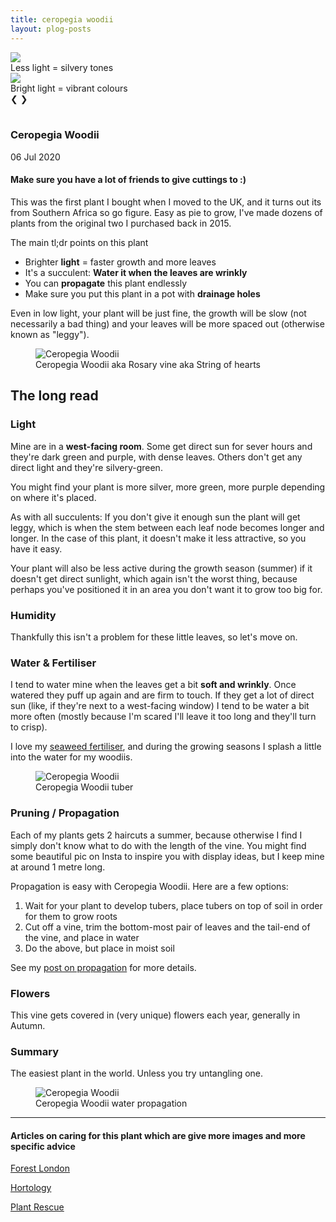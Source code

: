 ```yaml
---
title: ceropegia woodii
layout: plog-posts
---
```


<!-- Slideshow container -->
<section>
    <article>
        <div class="slideshow">
            <div class="slideshow-container">
                <!-- Full-width images -->
                <div class="mySlides fade">
                    <img src="/plog/resources/images/CeropegiaWoodii_4.jpg">
                    <div class="slideshow-text">Less light = silvery tones</div>
                </div>
                <div class="mySlides fade">
                    <img src="/plog/resources/images/CeropegiaWoodii_1.jpg">
                    <div class="slideshow-text">Bright light = vibrant colours</div>
                </div>
                <!-- Next and previous buttons -->
                <a class="prev" onclick="plusSlides(-1)">&#10094;</a>
                <a class="next" onclick="plusSlides(1)">&#10095;</a>
            </div>
            <br>
            <!-- The dots/circles -->
            <div style="text-align:center">
                <span class="dot" onclick="currentSlide(1)"></span>
                <span class="dot" onclick="currentSlide(2)"></span>
            </div>
        </div>
    </article>
</section>

<!-- Text section -->
<section>
    <article>
        <div class="about">
            <div class="text-item">
                <h1>Ceropegia Woodii</h1>
                <p class="date">06 Jul 2020</p>
                <h4>Make sure you have a lot of friends to give cuttings to :)</h4>
                <p>This was the first plant I bought when I moved to the UK, and it turns out its from Southern Africa so go figure. Easy as pie to grow, I've made dozens of plants from the original two I purchased back in 2015.
                </p>
                <div class="indent">
                    <p>The main tl;dr points on this plant
                        <ul>
                            <li>Brighter <strong>light</strong> = faster growth and more leaves</li>
                            <li>It's a succulent: <strong>Water it when the leaves are wrinkly</strong></li>
                            <li>You can <strong>propagate</strong> this plant endlessly</li>
                            <li>Make sure you put this plant in a pot with <strong>drainage holes</strong></li>
                        </ul>
                    </p>
                </div>
                <p>Even in low light, your plant will be just fine, the growth will be slow (not necessarily a bad thing) and your leaves will be more spaced out (otherwise known as "leggy").
                </p>
            </div>
            <figure>
                <img src="/plog/resources/images/CeropegiaWoodii_5.jpg" alt="Ceropegia Woodii">
                <figcaption>
                    Ceropegia Woodii aka Rosary vine aka String of hearts
                </figcaption>
            </figure>
        </div>
    </article>
</section>


<section>
    <article>
        <div class="about">
            <div class="text-item">
                <h2>The long read</h2>
                <h3>Light</h3>
                <p>Mine are in a <strong>west-facing room</strong>. Some get direct sun for sever hours and they're dark green and purple, with dense leaves. Others don't get any direct light and they're silvery-green.</p>
                <p>You might find your plant is more silver, more green, more purple depending on where it's placed.</p>
                <p>As with all succulents: If you don't give it enough sun the plant will get leggy, which is when the stem between each leaf node becomes longer and longer. In the case of this plant, it doesn't make it less attractive, so you have it easy.</p>
                <p>Your plant will also be less active during the growth season (summer) if it doesn't get direct sunlight, which again isn't the worst thing, because perhaps you've positioned it in an area you don't want it to grow too big for.</p>
                <h3>Humidity</h3>
                <p>Thankfully this isn't a problem for these little leaves, so let's move on.</p>
                <h3>Water & Fertiliser</h3>
                <p>I tend to water mine when the leaves get a bit <strong>soft and wrinkly</strong>. Once watered they puff up again and are firm to touch. If they get a lot of direct sun (like, if they're next to a west-facing window) I tend to be water a bit more often (mostly because I'm scared I'll leave it too long and they'll turn to crisp).</p>
                <p>I love my <a href="/plog/2020/04/17/seaweed-fertiliser">seaweed fertiliser</a>, and during the growing seasons I splash a little into the water for my woodiis.</p>
            </div>
                <figure>
                    <img src="/plog/resources/images/CeropegiaWoodii_6.jpg" alt="Ceropegia Woodii">
                    <figcaption>
                        Ceropegia Woodii tuber
                    </figcaption>
                </figure>
        </div>
    </article>
</section>

<section>
    <article>
        <div class="about">
            <div class="text-item">
                            <h3>Pruning / Propagation</h3>
                <p>Each of my plants gets 2 haircuts a summer, because otherwise I find I simply don't know what to do with the length of the vine. You might find some beautiful pic on Insta to inspire you with display ideas, but I keep mine at around 1 metre long.</p>
                <p>Propagation is easy with Ceropegia Woodii. Here are a few options:
                        <ol>
                            <li>Wait for your plant to develop tubers, place tubers on top of soil in order for them to grow roots</li>
                            <li>Cut off a vine, trim the bottom-most pair of leaves and the tail-end of the vine, and place in water</li>
                            <li>Do the above, but place in moist soil</li>
                        </ol>
                </p>
                <p>See my <a href="/plog/2020/02/02/propagation">post on propagation</a> for more details.</p>
                <h3>Flowers</h3>
                <p>This vine gets covered in (very unique) flowers each year, generally in Autumn. </p>
                <h3>Summary</h3>
                <p>The easiest plant in the world. Unless you try untangling one.
                </p>
            </div>
                <figure>
                    <img src="/plog/resources/images/CeropegiaWoodii_7.jpg" alt="Ceropegia Woodii">
                    <figcaption>
                        Ceropegia Woodii water propagation
                    </figcaption>
                </figure>
        </div>  
    </article>
</section>


<section>
    <article>
        <div class="about">
            <div class="text-item">
                <hr>
                <h4>Articles on caring for this plant which are give more images and more specific advice</h4>
                <a href="https://forest.london/blogs/plant-of-the-month/ceropegia-woodii-plant-of-the-month">
                    <p>Forest London</p>
                </a>
                <a href="https://hortology.co.uk/products/ceropegia-woodii-string-of-hearts-rosary-vine">
                    <p>Hortology</p>
                </a>
                <a href="https://www.plantsrescue.com/ceropegia-woodii/">
                    <p>Plant Rescue</p>
                </a>
            </div>
        </div>  
    </article>
</section>
